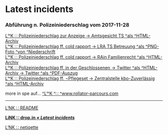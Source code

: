 # Latest incidents

### Abführung n. Polizeiniederschlag vom 2017-11-28

[ LⁱⁿK ∷ Polizeiniederschlag zur Anzeige → Amtsgesicht TS ^als ^HTML-Archiv ][pol28-mmailAnzPoli2AG]  
[ LⁱⁿK ∷ Polizeiniederschlag ff. cold rapport → LRA TS Betreuung ^als ^PNG-Foto ^von ^Niederschrift ][pol28-mmailRapBetr2LRA]  
[ LⁱⁿK ∷ Polizeiniederschlag ff. cold rapport → RAin Familienrecht ^als ^HTML-Archiv ][pol28-mmailRapFami2RAin]  
[ LⁱⁿK ∷ Polizeiniederschlag ff. in der Geschlossenen → Twitter ^als ^HTML-Archiv ][pol28-twitterHTML] [ → Twitter ^als ^PDF-Auszug ][pol28-twitterPDFic]  
[ LⁱⁿK ∷ Polizeiniederschlag ff. ¬Pflegeset → Zentralstelle kbo-Zuverlässig ^als ^HTML-Archiv ][pol28-mmailaPflegeset2ISK]  

[pol28-mmailMelGeld2ISK]: https://rollparc.com/include/0ffSite/MobileWebmail--HametnerUwe-2017-12-14-MeldungGeldboerse2isk/
[pol28-mmailAnzPoli2AG]: https://rollparc.com/include/0ffSite/MobileWebmail--HametnerUwe-2017-12-17-AnzeigePolizeiniederschlag2Amtsgericht/
[pol28-mmailRapBetr2LRA]: https://rollparc.com/include/0ffSite/IMG_20171220_162942461_Schwellwert127.png
[pol28-mmailRapFami2RAin]: https://rollparc.com/include/0ffSite/MobileWebmail--HametnerUwe-2017-12-22-RapportFamilienrecht2RAin/
[pol28-twitterHTML]: https://rollparc.com/include/0ffSite/Twitter--HametnerUwe-2017-12-23-Quotes/
[pol28-twitterPDFic]: https://rollparc.com/include/0ffSite/Twitter--HamenterUwe-2017-12-23-Quotes-ic.pdf
[pol28-mmailaPflegeset2ISK]: https://rollparc.com/include/0ffSite/MobileWebmail--HametnerUwe-2017-12-24-VerwehrtPflegeset2isk/

more in spe auf… [ ^LⁱⁿK ^∷ ^www.rollator-parcours.com ](https://www.rollator-parcours.com/de/)


---
[ LⁱNK ∷ README ](./README.md)

**[ LiNK ∷ drop.in _« Latest incidents_ ](./droppin.md)**

[ LⁱNK ∷ netiqette ](./netiqette.md)